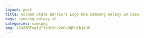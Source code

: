 ```yaml
---
layout: post
title: Golden State Warriors Logo Nba Samsung Galaxy S9 Case
tags: samsung galaxy s9
categories: samsung
img: 134Z8MFeglaTfxHtSnz2eOoOQFH1bj4UK
---
```

